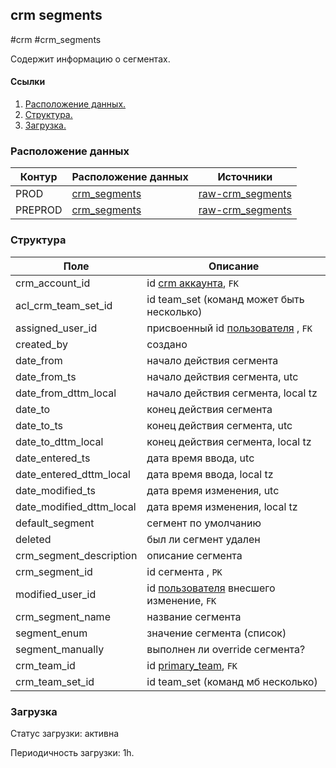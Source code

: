 ## crm segments
#crm #crm_segments

Содержит информацию о сегментах.


#### Ссылки
1. [Расположение данных.](#расположение-данных)
2. [Структура.](#структура)
3. [Загрузка.](#загрузка)


### Расположение данных

| Контур  | Расположение данных                                                                                            | Источники                                                                                                                         |
|---------|----------------------------------------------------------------------------------------------------------------|-----------------------------------------------------------------------------------------------------------------------------------|
| PROD    | [crm_segments](https://yt.yandex-team.ru/hahn/navigation?path=//home/cloud-dwh/data/prod/ods/crm/crm_segments) | [raw-crm_segments](https://yt.yandex-team.ru/hahn/navigation?path=//home/cloud-dwh/data/prod/raw/mysql/crm-cloud/cloud8_segments) |
| PREPROD | [crm_segments](https://yt.yandex-team.ru/hahn/navigation?path=//home/cloud-dwh/data/prod/ods/crm/crm_segments) | [raw-crm_segments](https://yt.yandex-team.ru/hahn/navigation?path=//home/cloud-dwh/data/prod/raw/mysql/crm-cloud/cloud8_segments) |


### Структура

| Поле                     | Описание                                                                                                                         |
|--------------------------|----------------------------------------------------------------------------------------------------------------------------------|
| crm_account_id           | id [crm аккаунта](https://a.yandex-team.ru/arc_vcs/cloud/dwh/nirvana/vh/workflows/ods/yt/crm/crm_accounts), `FK`                 |
| acl_crm_team_set_id      | id team_set (команд может быть несколько)                                                                                        |
| assigned_user_id         | присвоенный id [пользователя](https://a.yandex-team.ru/arc_vcs/cloud/dwh/nirvana/vh/workflows/ods/yt/crm/crm_users) , `FK`       |
| created_by               | создано                                                                                                                          |
| date_from                | начало действия сегмента                                                                                                         |
| date_from_ts             | начало действия сегмента, utc                                                                                                    |
| date_from_dttm_local     | начало действия сегмента, local tz                                                                                               |
| date_to                  | конец действия сегмента                                                                                                          |
| date_to_ts               | конец действия сегмента, utc                                                                                                     |
| date_to_dttm_local       | конец действия сегмента, local tz                                                                                                |
| date_entered_ts          | дата время ввода, utc                                                                                                            |
| date_entered_dttm_local  | дата время ввода, local tz                                                                                                       |
| date_modified_ts         | дата время изменения, utc                                                                                                        |
| date_modified_dttm_local | дата время изменения, local tz                                                                                                   |
| default_segment          | сегмент по умолчанию                                                                                                             |
| deleted                  | был ли сегмент удален                                                                                                            |
| crm_segment_description  | описание сегмента                                                                                                                |
| crm_segment_id           | id сегмента , `PK`                                                                                                               |
| modified_user_id         | id [пользователя](https://a.yandex-team.ru/arc_vcs/cloud/dwh/nirvana/vh/workflows/ods/yt/crm/crm_users) внесшего изменение, `FK` |
| crm_segment_name         | название сегмента                                                                                                                |
| segment_enum             | значение сегмента (список)                                                                                                       |
| segment_manually         | выполнен ли override сегмента?                                                                                                   |
| crm_team_id              | id [primary_team](https://a.yandex-team.ru/arc_vcs/cloud/dwh/nirvana/vh/workflows/ods/yt/crm/crm_teams), `FK`                    |
| crm_team_set_id          | id team_set (команд мб несколько)                                                                                                |


### Загрузка
Статус загрузки: активна

Периодичность загрузки: 1h.
